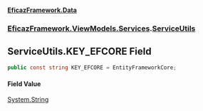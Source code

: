 #### [EficazFramework.Data](EficazFrameworkData.md 'EficazFramework Data')
### [EficazFramework.ViewModels.Services](EficazFrameworkData.md#EficazFramework.ViewModels.Services 'EficazFramework.ViewModels.Services').[ServiceUtils](EficazFramework.ViewModels.Services/ServiceUtils.md 'EficazFramework.ViewModels.Services.ServiceUtils')

## ServiceUtils.KEY_EFCORE Field

```csharp
public const string KEY_EFCORE = EntityFrameworkCore;
```

#### Field Value
[System.String](https://docs.microsoft.com/en-us/dotnet/api/System.String 'System.String')